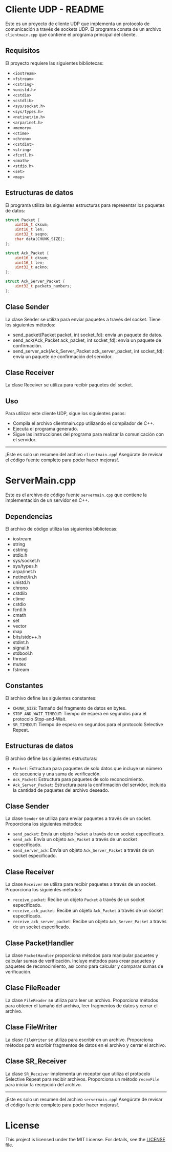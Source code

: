 # Cliente UDP - README

Este es un proyecto de cliente UDP que implementa un protocolo de comunicación a través de sockets UDP. El programa consta de un archivo `clientmain.cpp` que contiene el programa principal del cliente.

## Requisitos

El proyecto requiere las siguientes bibliotecas:

- `<iostream>`
- `<fstream>`
- `<cstring>`
- `<unistd.h>`
- `<cstdio>`
- `<cstdlib>`
- `<sys/socket.h>`
- `<sys/types.h>`
- `<netinet/in.h>`
- `<arpa/inet.h>`
- `<memory>`
- `<ctime>`
- `<chrono>`
- `<cstdint>`
- `<string>`
- `<fcntl.h>`
- `<cmath>`
- `<stdio.h>`
- `<set>`
- `<map>`

## Estructuras de datos

El programa utiliza las siguientes estructuras para representar los paquetes de datos:

```cpp
struct Packet {
    uint16_t cksum;
    uint16_t len;
    uint32_t seqno;
    char data[CHUNK_SIZE];
};

struct Ack_Packet {
    uint16_t cksum;
    uint16_t len;
    uint32_t ackno;
};

struct Ack_Server_Packet {
    uint32_t packets_numbers;
};

```


## Clase Sender
La clase Sender se utiliza para enviar paquetes a través del socket. Tiene los siguientes métodos:

- send_packet(Packet packet, int socket_fd): envía un paquete de datos.
- send_ack(Ack_Packet ack_packet, int socket_fd): envía un paquete de confirmación.
- send_server_ack(Ack_Server_Packet ack_server_packet, int socket_fd): envía un paquete de confirmación del servidor.
## Clase Receiver
La clase Receiver se utiliza para recibir paquetes del socket.

## Uso
Para utilizar este cliente UDP, sigue los siguientes pasos:

- Compila el archivo clientmain.cpp utilizando el compilador de C++.
- Ejecuta el programa generado.
- Sigue las instrucciones del programa para realizar la comunicación con el servidor.

---

¡Este es solo un resumen del archivo `clientmain.cpp`! Asegúrate de revisar el código fuente completo para poder hacer mejoras!. 

# ServerMain.cpp

Este es el archivo de código fuente `servermain.cpp` que contiene la implementación de un servidor en C++.

## Dependencias

El archivo de código utiliza las siguientes bibliotecas:

- iostream
- string
- cstring
- stdio.h
- sys/socket.h
- sys/types.h
- arpa/inet.h
- netinet/in.h
- unistd.h
- chrono
- cstdlib
- ctime
- cstdio
- fcntl.h
- cmath
- set
- vector
- map
- bits/stdc++.h
- stdint.h
- signal.h
- stdbool.h
- thread
- mutex
- fstream

## Constantes

El archivo define las siguientes constantes:

- `CHUNK_SIZE`: Tamaño del fragmento de datos en bytes.
- `STOP_AND_WAIT_TIMEOUT`: Tiempo de espera en segundos para el protocolo Stop-and-Wait.
- `SR_TIMEOUT`: Tiempo de espera en segundos para el protocolo Selective Repeat.

## Estructuras de datos

El archivo define las siguientes estructuras:

- `Packet`: Estructura para paquetes de solo datos que incluye un número de secuencia y una suma de verificación.
- `Ack_Packet`: Estructura para paquetes de solo reconocimiento.
- `Ack_Server_Packet`: Estructura para la confirmación del servidor, incluida la cantidad de paquetes del archivo deseado.

## Clase Sender

La clase `Sender` se utiliza para enviar paquetes a través de un socket. Proporciona los siguientes métodos:

- `send_packet`: Envía un objeto `Packet` a través de un socket especificado.
- `send_ack`: Envía un objeto `Ack_Packet` a través de un socket especificado.
- `send_server_ack`: Envía un objeto `Ack_Server_Packet` a través de un socket especificado.

## Clase Receiver

La clase `Receiver` se utiliza para recibir paquetes a través de un socket. Proporciona los siguientes métodos:

- `receive_packet`: Recibe un objeto `Packet` a través de un socket especificado.
- `receive_ack_packet`: Recibe un objeto `Ack_Packet` a través de un socket especificado.
- `receive_ack_server_packet`: Recibe un objeto `Ack_Server_Packet` a través de un socket especificado.

## Clase PacketHandler

La clase `PacketHandler` proporciona métodos para manipular paquetes y calcular sumas de verificación. Incluye métodos para crear paquetes y paquetes de reconocimiento, así como para calcular y comparar sumas de verificación.

## Clase FileReader

La clase `FileReader` se utiliza para leer un archivo. Proporciona métodos para obtener el tamaño del archivo, leer fragmentos de datos y cerrar el archivo.

## Clase FileWriter

La clase `FileWriter` se utiliza para escribir en un archivo. Proporciona métodos para escribir fragmentos de datos en el archivo y cerrar el archivo.

## Clase SR_Receiver

La clase `SR_Receiver` implementa un receptor que utiliza el protocolo Selective Repeat para recibir archivos. Proporciona un método `recevFile` para iniciar la recepción del archivo.

---

¡Este es solo un resumen del archivo `servermain.cpp`! Asegúrate de revisar el código fuente completo para poder hacer mejoras!. 

# License

This project is licensed under the MIT License. For details, see the [LICENSE](LICENSE) file.
